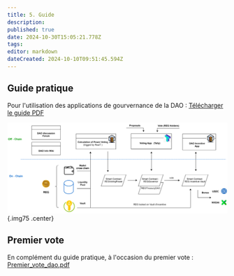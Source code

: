 ```yaml
---
title: 5. Guide
description: 
published: true
date: 2024-10-30T15:05:21.778Z
tags: 
editor: markdown
dateCreated: 2024-10-10T09:51:45.594Z
---
```



## Guide pratique 
Pour l'utilisation des applications de gourvernance de la DAO : [Télécharger le guide PDF](/fr/fr/documents/tuto_gouvernance_dao_v3b.pdf)

![dao_gov_en.svg](/imag-en/dao_gov_en.svg){.img75 .center}

## Premier vote
En complément du guide pratique, à l'occasion du premier vote : [Premier_vote_dao.pdf](/fr/fr/documents/premier_vote_dao.pdf)